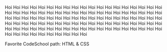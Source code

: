 Hoi Hoi Hoi Hoi Hoi Hoi Hoi Hoi Hoi Hoi Hoi Hoi Hoi Hoi 
Hoi Hoi Hoi Hoi Hoi Hoi Hoi Hoi Hoi Hoi Hoi Hoi Hoi 
Hoi Hoi Hoi Hoi Hoi Hoi Hoi Hoi Hoi Hoi Hoi Hoi 
Hoi Hoi Hoi Hoi Hoi Hoi Hoi Hoi Hoi Hoi Hoi 
Hoi Hoi Hoi Hoi Hoi Hoi Hoi Hoi Hoi Hoi 
Hoi Hoi Hoi Hoi Hoi Hoi Hoi Hoi Hoi 
Hoi Hoi Hoi Hoi Hoi Hoi Hoi Hoi 
Hoi Hoi Hoi Hoi Hoi Hoi Hoi 
Hoi Hoi Hoi Hoi Hoi Hoi 
Hoi Hoi Hoi Hoi Hoi 
Hoi Hoi Hoi Hoi 
Hoi Hoi Hoi 
Hoi Hoi 
Hoi 

Favorite CodeSchool path: HTML & CSS